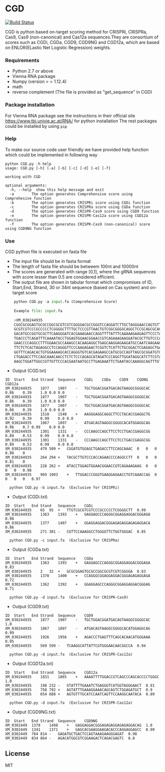 # CGD
[![Build Status](https://travis-ci.org/joemccann/dillinger.svg?branch=master)](https://travis-ci.org/joemccann/dillinger)

CGD is python based on-target scoring method for CRISPRi, CRISPRa, Cas9, Cas9 (non-canonical) and Cas12a sequences.They are consortium of scores such as CGDi, CGDa, CGD9, CGD9NG and CGD12a, which are based on ENLOR(ELastic Net Logistic Regression) weights. 

### Requirements

  - Python 2.7 or above
  - Vienna RNA package
  - Numpy (version > = 1.12.4)
  - math
  - reverse complement (The file is provided as "get_sequence" in CGD)
  
### Package installation

For Vienna RNA package see the instructions in their official site https://www.tbi.univie.ac.at/RNA/ for python installation
The rest packages could be installed by using ```pip```

### Help
To make our source code user friendly we have provided help function which could be implemented in following way
```
python CGD.py -h help
usage: CGD.py [-h] [-a] [-b] [-c] [-d] [-e] [-f]

working with CGD

optional arguments:
  -h, --help  show this help message and exit
  -a        The option generates Comprehensive score using Comprehesive function
  -b        The option generates CRISPRi score using CGDi function
  -c        The option generates CRISPRa score using CGDa function
  -d        The option generates CRISPR-Cas9 score using CGD9 function
  -e        The option generates CRISPR-Cas12a score using CGD12a function
  -f        The option generates CRISPR-Cas9 (non-canonical) score using CGD9NG function
```    

### Use 
CGD python file is executed on fasta file
- The input file should be in fasta format 
- The length of fasta file should be betweem 100nt and 10000nt
- The scores are generated with range [0,1], where the gRNA sequences with score lesser than 0.5 are considered efficient.
- The output file are shown in tabular format which compromises of ID, Start,End, Strand, 30 or 34nt sequence (based on Cas system)   and on-target score 
``` python
    python CGD.py -a input.fa (Comprehensive Score)
    
    Example file: input.fa 
    
    >XM_030244935
    CGGCGCGGAGTGCGCCGGCGCGTCGTCGGGGACGCCGGGTCCAGGATCTTGCTAGGGAACCAGTGTTGTC
    GCGTCGTCCCGCCCCCTCGGGGCTTTTGCTCCCGTTAACTGTCGGCGGGGCAGGCTCCGCAGCGCAGGGC
    GACATGCCGGTGCGCTTCAAGGGATCACGAAAGAACCAGGTTTTATTTCAAAAAGAAGAGTTCCCTACCA
    TGACCCTCAGATTTCAAAATACCTGGAGTGGAACGGAACCGTCAGAAAGAAGGATACGCTTGTCCCACCA
    GAACCCCAGGCCTTTGGAACGCCAAAGCCACAAGAGGCTGAGCAAGGAGAAGATGCCAATCAAGAAGCAG
    TTCTCTCACTAGAGGCCTCCAGGGTTCCCAAGAGAACTCGGTCTCATTCTGCGGACTCGAGAGCTGAAGG
    GGTTTCAGACACTGTGGAAAAGCACCAGGGTGTCACGAGAAGCCATGCGCCAGTTAGCGCGGATGTGGAG
    CTGAGACCTTCCAGCAAACAACCTCTCTCCCAGAGCATAGATCCCAGGTTGGATAGGCATCTTCGTAAGA
    AAGCTGGATTGGCCGTTGTTCCCACGAATAATGCCTTGAGAAATTCTGAATACCAAAGGCAGTTTGTTTG
```
- Output (CGD.txt)
```
ID	Start	End	Strand	Sequence	CGDi	CGDa	CGD9	CGDNG	CGD12a
XM_030244935	1877	1907	-	TGCTGGACGGATGACAGTAAGGCGGGGCAC	0.86	0.39	1.0	0.0	0.0
XM_030244935	1877	1907	-	TGCTGGACGGATGACAGTAAGGCGGGGCAC	0.86	0.39	1.0	0.0	0.0
XM_030244935	1877	1907	-	TGCTGGACGGATGACAGTAAGGCGGGGCAC	0.86	0.39	1.0	0.0	0.0
XM_030244935	1510	1540	+	AAGGGAGGCAGGCTTCCTACACCGAGGCTG	0.92	0.39	0.99	0.0	0.0
XM_030244935	1867	1897	-	ATGACAGTAAGGCGGGGCACATGGAGGCAG	0.96	0.7	0.99	0.0	0.0
XM_030244935	1301	1331	-	CCCAAGCCAGCTTCCTCCTGACCGAGGCGG	0.89	0.53	0.99	0.0	0.0
XM_030244935	1301	1331	-	CCCAAGCCAGCTTCCTCCTGACCGAGGCGG	0.89	0.53	0.99	0.0	0.0
XM_030244935	479	509	+	CGGATGTGGAGCTGAGACCTTCCAGCAAAC	0	0	0	0.98	0
XM_030244935	264	294	+	TACGCTTGTCCCACCAGAACCCCAGGCCTT	0	0	0	0.81	0
XM_030244935	228	262	+	ATACCTGGAGTGGAACGGAACCGTCAGAAAGAAG	0	0	0	0	0.98
XM_030244935	969	1003	+	TTGGACCCGGGTGAAGGAGAACCTGTCAAACCAG	0	0	0	0	0.97
```
```
  python CGD.py -b input.fa  (Exclusive for CRISPRi)
```
- Output (CGDi.txt)
```
ID	Start	End	Stand	Sequence	CGDi	
XM_030244935	65	95	+	TTGTCGCGTCGTCCCGCCCCCTCGGGGCTT	0.99
XM_030244935	1363	1393	+	GAGGAGCCCAGGGCGGAGGAGGACGGGAGA	0.98
XM_030244935	1377	1407	+	GGAGGAGGACGGGAGAGAGGAGAGAGGACA	0.86
XM_030244935	271	301	-	CGTTCCAAAGGCCTGGGGTTCTGGTGGGAC	0.85
```
```
  python CGD.py -c input.fa  (Exclusive for CRISPRa)
```
- Output (CGDa.txt)
```
ID	Start	End	Strand	Sequence	CGDa
XM_030244935	1363	1393	+	GAGGAGCCCAGGGCGGAGGAGGACGGGAGA	0.83
XM_030244935	2	32	+	GCGCGGAGTGCGCCGGCGCGTCGTCGGGGA	0.83
XM_030244935	1370	1400	+	CCAGGGCGGAGGAGGACGGGAGAGAGGAGA	0.72
XM_030244935	1362	1392	+	GGAGGAGCCCAGGGCGGAGGAGGACGGGAG	0.71
```
```
  python CGD.py -d input.fa  (Exclusive for CRISPR-Cas9)
```
- Output (CGD9.txt)
```
ID	Start	End	Strand	Sequence	CGD9
XM_030244935	1877	1907	-	TGCTGGACGGATGACAGTAAGGCGGGGCAC	1.0
XM_030244935	1867	1897	-	ATGACAGTAAGGCGGGGCACATGGAGGCAG	0.99
XM_030244935	1926	1956	+	AGACCCTGAGTTTCAGCACAACATGGGAAA	0.95
XM_030244935	569	599	-	TCAAGGCATTATTCGTGGGAACAACGGCCA	0.94
```
```
  python CGD.py -d input.fa  (Exclusive for CRISPR-Cas12a)
```
- Output (CGD12a.txt)
```
ID	Start	End	Strand	Sequence	CGD12a
XM_030244935	1831	1865	+	AAAATTTTGGACCGTCAGCCCAGCACCCCTGGGC	1.0
XM_030244935	198	232	-	GTATTTTGAAATCTGAGGGTCATGGTAGGGAACT	0.91
XM_030244935	758	792	+	AGTATTTGAAAGGAAACAGCAGTCTGGAGATGCT	0.9
XM_030244935	654	688	+	AGTGTTTGCATCCAATCAGTTCCAAGGCAATACA	0.89
```
```
  python CGD.py -d input.fa  (Exclusive for CRISPR-Cas12a)
```
- Output (CGD9NG.txt)
```
ID  Start	End	Strand	Sequence	CGD9NG
XM_0302449	1378	1408	+	GAGGAGGACGGGAGAGAGGAGAGAGGACAG	1.0
XM_0302449	1341	1371	+	GAGCACGAAGGAAGACACCCAGGAGGAGCC	0.99
XM_0302449	784	814	-	GAGATGCTGACTCCAGTAAAGAAGGGAGAT	0.98
XM_0302449	834	864	-	AGACATGGCGTCGGAAGACTCAGACGAGTC	0.8
```

License
----
MIT
